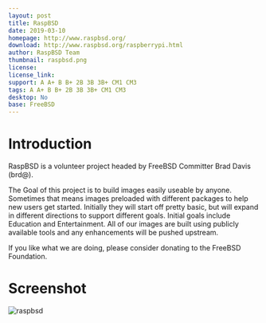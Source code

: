 ```yaml
---
layout: post
title: RaspBSD
date: 2019-03-10
homepage: http://www.raspbsd.org/
download: http://www.raspbsd.org/raspberrypi.html
author: RaspBSD Team
thumbnail: raspbsd.png
license: 
license_link: 
support: A A+ B B+ 2B 3B 3B+ CM1 CM3
tags: A A+ B B+ 2B 3B 3B+ CM1 CM3
desktop: No
base: FreeBSD
---
```


# Introduction

RaspBSD is a volunteer project headed by FreeBSD Committer Brad Davis (brd@).

The Goal of this project is to build images easily useable by anyone. Sometimes that means images preloaded with different packages to help new users get started. Initially they will start off pretty basic, but will expand in different directions to support different goals. Initial goals include Education and Entertainment. All of our images are built using publicly available tools and any enhancements will be pushed upstream.

If you like what we are doing, please consider donating to the FreeBSD Foundation.

# Screenshot

![raspbsd](https://raw.githubusercontent.com/rpisystem/RPiSystem.github.io/master/thumbnails/Screenshot/raspbsd.png)